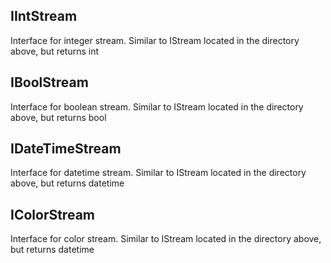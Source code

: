 ## IIntStream

Interface for integer stream. Similar to IStream located in the directory above, but returns int

## IBoolStream

Interface for boolean stream. Similar to IStream located in the directory above, but returns bool

## IDateTimeStream

Interface for datetime stream. Similar to IStream located in the directory above, but returns datetime

## IColorStream

Interface for color stream. Similar to IStream located in the directory above, but returns datetime